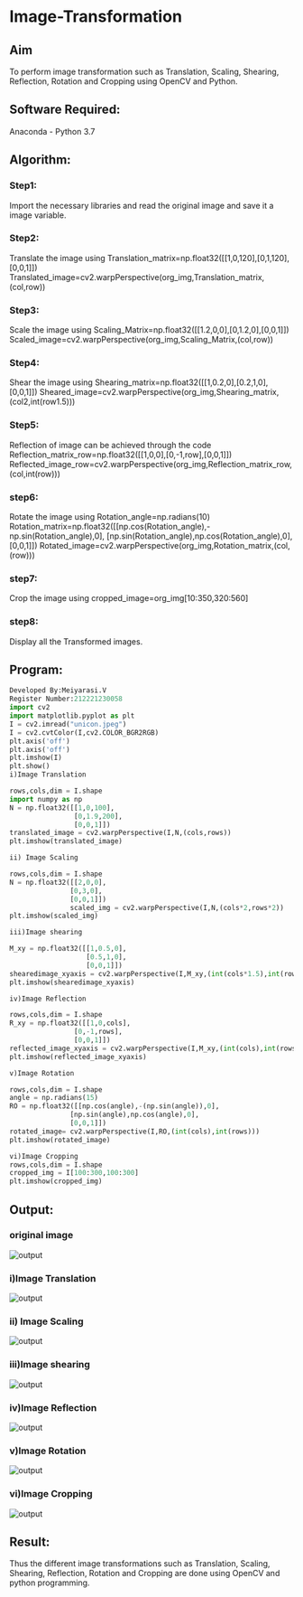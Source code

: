 # Image-Transformation
## Aim
To perform image transformation such as Translation, Scaling, Shearing, Reflection, Rotation and Cropping using OpenCV and Python.

## Software Required:
Anaconda - Python 3.7

## Algorithm:
### Step1:
Import the necessary libraries and read the original image and save it a image variable.

### Step2:
Translate the image using Translation_matrix=np.float32([[1,0,120],[0,1,120],[0,0,1]]) Translated_image=cv2.warpPerspective(org_img,Translation_matrix,(col,row))

### Step3:
Scale the image using Scaling_Matrix=np.float32([[1.2,0,0],[0,1.2,0],[0,0,1]]) Scaled_image=cv2.warpPerspective(org_img,Scaling_Matrix,(col,row))

### Step4:
Shear the image using Shearing_matrix=np.float32([[1,0.2,0],[0.2,1,0],[0,0,1]]) Sheared_image=cv2.warpPerspective(org_img,Shearing_matrix,(col2,int(row1.5)))

### Step5:
Reflection of image can be achieved through the code Reflection_matrix_row=np.float32([[1,0,0],[0,-1,row],[0,0,1]]) Reflected_image_row=cv2.warpPerspective(org_img,Reflection_matrix_row,(col,int(row)))
### step6:
 Rotate the image using Rotation_angle=np.radians(10) Rotation_matrix=np.float32([[np.cos(Rotation_angle),-np.sin(Rotation_angle),0], [np.sin(Rotation_angle),np.cos(Rotation_angle),0], [0,0,1]]) Rotated_image=cv2.warpPerspective(org_img,Rotation_matrix,(col,(row)))

 ### step7:
  Crop the image using cropped_image=org_img[10:350,320:560]

  ### step8:
  Display all the Transformed images.


## Program:
```python
Developed By:Meiyarasi.V
Register Number:212221230058
import cv2
import matplotlib.pyplot as plt
I = cv2.imread("unicon.jpeg")
I = cv2.cvtColor(I,cv2.COLOR_BGR2RGB)
plt.axis('off')
plt.axis('off')
plt.imshow(I)
plt.show()
i)Image Translation

rows,cols,dim = I.shape
import numpy as np
N = np.float32([[1,0,100],
                [0,1.9,200],
                [0,0,1]])
translated_image = cv2.warpPerspective(I,N,(cols,rows))
plt.imshow(translated_image)

ii) Image Scaling

rows,cols,dim = I.shape
N = np.float32([[2,0,0],
               [0,3,0],
               [0,0,1]])
               scaled_img = cv2.warpPerspective(I,N,(cols*2,rows*2))
plt.imshow(scaled_img)

iii)Image shearing

M_xy = np.float32([[1,0.5,0],
                   [0.5,1,0],
                   [0,0,1]])
shearedimage_xyaxis = cv2.warpPerspective(I,M_xy,(int(cols*1.5),int(rows*1.5)))
plt.imshow(shearedimage_xyaxis)

iv)Image Reflection

rows,cols,dim = I.shape
R_xy = np.float32([[1,0,cols],
                [0,-1,rows],
                [0,0,1]])
reflected_image_xyaxis = cv2.warpPerspective(I,M_xy,(int(cols),int(rows))
plt.imshow(reflected_image_xyaxis)

v)Image Rotation

rows,cols,dim = I.shape
angle = np.radians(15)
RO = np.float32([[np.cos(angle),-(np.sin(angle)),0],
               [np.sin(angle),np.cos(angle),0],
               [0,0,1]])
rotated_image= cv2.warpPerspective(I,RO,(int(cols),int(rows)))
plt.imshow(rotated_image)

vi)Image Cropping
rows,cols,dim = I.shape
cropped_img = I[100:300,100:300]
plt.imshow(cropped_img)

```
## Output:
### original image
![output](u1.png)

### i)Image Translation
![output](u2.png)

### ii) Image Scaling
![output](u3.png)

### iii)Image shearing
![output](u4.png)

### iv)Image Reflection
![output](u5.png)

### v)Image Rotation
![output](u6.png)

### vi)Image Cropping
![output](u7.png)

## Result: 

Thus the different image transformations such as Translation, Scaling, Shearing, Reflection, Rotation and Cropping are done using OpenCV and python programming.
